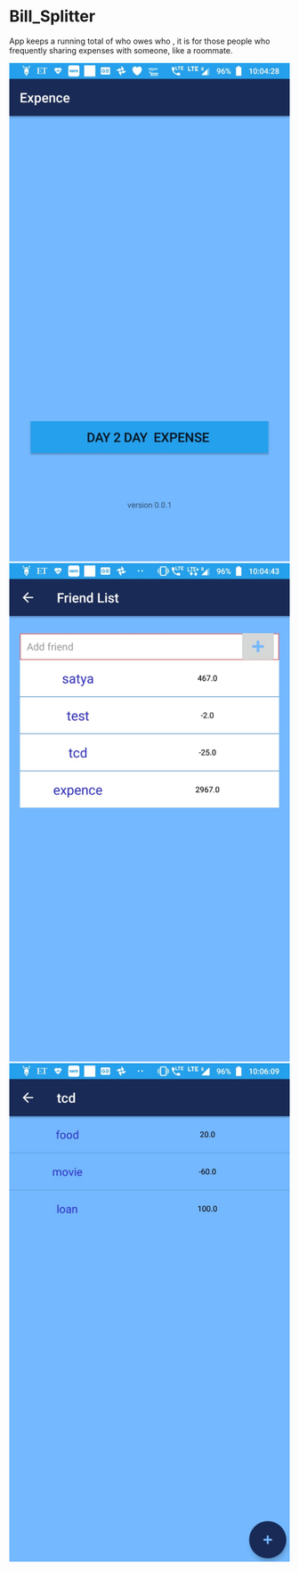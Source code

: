 # Bill_Splitter
App keeps a running total of who owes who , it is for those people who frequently sharing expenses with someone, like a roommate.

![](https://github.com/ranjsa/Bill_Splitter/blob/master/Screenshorts/home.jpeg)
![](https://github.com/ranjsa/Bill_Splitter/blob/master/Screenshorts/Friend%20list.jpeg)
![](https://github.com/ranjsa/Bill_Splitter/blob/master/Screenshorts/History.jpeg)
